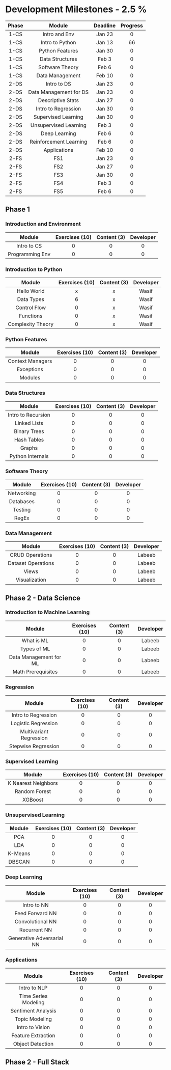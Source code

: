 # Development Milestones - 2.5 %

|Phase |    Module              | Deadline       | Progress       | 
|:----:|:----------------------:|:--------------:|:--------------:|
| 1-CS | Intro and Env          | Jan 23         | 0              |
| 1-CS | Intro to Python        | Jan 13         | 66             |
| 1-CS | Python Features        | Jan 30         | 0              |
| 1-CS | Data Structures        | Feb 3          | 0              |
| 1-CS | Software Theory        | Feb 6          | 0              |
| 1-CS | Data Management        | Feb 10         | 0              |
| 2-DS | Intro to DS            | Jan 23         | 0              |
| 2-DS | Data Management for DS | Jan 23         | 0              |
| 2-DS | Descriptive Stats      | Jan 27         | 0              |
| 2-DS | Intro to Regression    | Jan 30         | 0              |
| 2-DS | Supervised Learning    | Jan 30         | 0              |
| 2-DS | Unsupervised Learning  | Feb 3          | 0              |
| 2-DS | Deep Learning          | Feb 6          | 0              |
| 2-DS | Reinforcement Learning | Feb 6          | 0              |
| 2-DS | Applications           | Feb 10         | 0              |
| 2-FS | FS1                    | Jan 23         | 0              |
| 2-FS | FS2                    | Jan 27         | 0              |
| 2-FS | FS3                    | Jan 30         | 0              |
| 2-FS | FS4                    | Feb 3          | 0              |
| 2-FS | FS5                    | Feb 6          | 0              |

## Phase 1

### Introduction and Environment

|    Module         | Exercises (10) |  Content (3)  | Developer |
|:-----------------:|:--------------:|:-------------:|:---------:|
| Intro to CS       | 0              | 0             | 0         |
| Programming Env   | 0              | 0             | 0         |

### Introduction to Python

|    Module         | Exercises (10) |  Content (3)  | Developer |
|:-----------------:|:--------------:|:-------------:|:---------:|
| Hello World       | x              | x             | Wasif     |
| Data Types        | 6              | x             | Wasif     |
| Control Flow      | 0              | x             | Wasif     |
| Functions         | 0              | x             | Wasif     |
| Complexity Theory | 0              | x             | Wasif     |

### Python Features

|    Module         | Exercises (10) |  Content (3)  | Developer |
|:-----------------:|:--------------:|:-------------:|:---------:|
| Context Managers  | 0              | 0             | 0         |
| Exceptions        | 0              | 0             | 0         |
| Modules           | 0              | 0             | 0         |

### Data Structures

|    Module          | Exercises (10) |  Content (3)  | Developer |
|:------------------:|:--------------:|:-------------:|:---------:|
| Intro to Recursion | 0              | 0             | 0         |
| Linked Lists       | 0              | 0             | 0         |
| Binary Trees       | 0              | 0             | 0         |
| Hash Tables        | 0              | 0             | 0         |
| Graphs             | 0              | 0             | 0         |
| Python Internals   | 0              | 0             | 0         |

### Software Theory

|    Module         | Exercises (10) |  Content (3)  | Developer |
|:-----------------:|:--------------:|:-------------:|:---------:|
| Networking        | 0              | 0             | 0         |
| Databases         | 0              | 0             | 0         |
| Testing           | 0              | 0             | 0         |
| RegEx             | 0              | 0             | 0         |


### Data Management

|    Module          | Exercises (10) |  Content (3)  | Developer |
|:------------------:|:--------------:|:-------------:|:---------:|
| CRUD Operations    | 0              | 0             | Labeeb    |
| Dataset Operations | 0              | 0             | Labeeb    |
| Views              | 0              | 0             | Labeeb    |
| Visualization      | 0              | 0             | Labeeb    |

## Phase 2 - Data Science

### Introduction to Machine Learning

|    Module              | Exercises (10) |  Content (3)  | Developer |
|:----------------------:|:--------------:|:-------------:|:---------:|
| What is ML             | 0              | 0             | Labeeb    |
| Types of ML            | 0              | 0             | Labeeb    |
| Data Management for ML | 0              | 0             | Labeeb    |
| Math Prerequisites     | 0              | 0             | Labeeb    |

### Regression

|    Module               | Exercises (10) |  Content (3)  | Developer |
|:-----------------------:|:--------------:|:-------------:|:---------:|
| Intro to Regression     | 0              | 0             | 0         |
| Logistic Regression     | 0              | 0             | 0         |
| Multivariant Regression | 0              | 0             | 0         |
| Stepwise Regression     | 0              | 0             | 0         |

### Supervised Learning

|    Module               | Exercises (10) |  Content (3)  | Developer |
|:-----------------------:|:--------------:|:-------------:|:---------:|
| K Nearest Neighbors     | 0              | 0             | 0         |
| Random Forest           | 0              | 0             | 0         |
| XGBoost                 | 0              | 0             | 0         |
  
### Unsupervised Learning

|    Module | Exercises (10) |  Content (3)  | Developer |
|:---------:|:--------------:|:-------------:|:---------:|
| PCA       | 0              | 0             | 0         |
| LDA       | 0              | 0             | 0         |
| K-Means   | 0              | 0             | 0         |
| DBSCAN    | 0              | 0             | 0         |

### Deep Learning

|    Module                 | Exercises (10) |  Content (3)  | Developer |
|:-------------------------:|:--------------:|:-------------:|:---------:|
| Intro to NN               | 0              | 0             | 0         |
| Feed Forward NN           | 0              | 0             | 0         |
| Convolutional NN          | 0              | 0             | 0         |
| Recurrent NN              | 0              | 0             | 0         |
| Generative Adversarial NN | 0              | 0             | 0         |

### Applications

|    Module            | Exercises (10) |  Content (3)  | Developer |
|:--------------------:|:--------------:|:-------------:|:---------:|
| Intro to NLP         | 0              | 0             | 0         |
| Time Series Modeling | 0              | 0             | 0         |
| Sentiment Analysis   | 0              | 0             | 0         |
| Topic Modeling       | 0              | 0             | 0         |
| Intro to Vision      | 0              | 0             | 0         |
| Feature Extraction   | 0              | 0             | 0         |
| Object Detection     | 0              | 0             | 0         |

## Phase 2 - Full Stack

